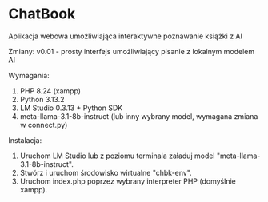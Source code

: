 # ChatBook
Aplikacja webowa umożliwiająca interaktywne poznawanie książki z AI

Zmiany:
v0.01 - prosty interfejs umożliwiający pisanie z lokalnym modelem AI

Wymagania:
1. PHP 8.24 (xampp)
2. Python 3.13.2
3. LM Studio 0.3.13 + Python SDK
4. meta-llama-3.1-8b-instruct (lub inny wybrany model, wymagana zmiana w connect.py)

Instalacja:
1. Uruchom LM Studio lub z poziomu terminala załaduj model "meta-llama-3.1-8b-instruct".
2. Stwórz i uruchom środowisko wirtualne "chbk-env".
3. Uruchom index.php poprzez wybrany interpreter PHP (domyślnie xampp).
